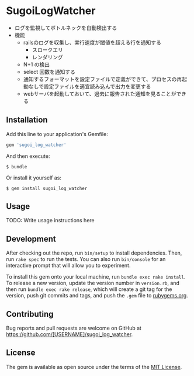 # SugoiLogWatcher
* ログを監視してボトルネックを自動検出する
* 機能
  * railsのログを収集し、実行速度が閾値を超える行を通知する
    * スロークエリ
    * レンダリング
  * N+1 の検出
  * select 回数を通知する
  * 通知するフォーマットを設定ファイルで定義ができて、プロセスの再起動なしで設定ファイルを適宜読み込んで出力を変更する
  * webサーバを起動しておいて、過去に報告された通知を見ることができる

## Installation

Add this line to your application's Gemfile:

```ruby
gem 'sugoi_log_watcher'
```

And then execute:

    $ bundle

Or install it yourself as:

    $ gem install sugoi_log_watcher

## Usage

TODO: Write usage instructions here

## Development

After checking out the repo, run `bin/setup` to install dependencies. Then, run `rake spec` to run the tests. You can also run `bin/console` for an interactive prompt that will allow you to experiment.

To install this gem onto your local machine, run `bundle exec rake install`. To release a new version, update the version number in `version.rb`, and then run `bundle exec rake release`, which will create a git tag for the version, push git commits and tags, and push the `.gem` file to [rubygems.org](https://rubygems.org).

## Contributing

Bug reports and pull requests are welcome on GitHub at https://github.com/[USERNAME]/sugoi_log_watcher.

## License

The gem is available as open source under the terms of the [MIT License](http://opensource.org/licenses/MIT).
